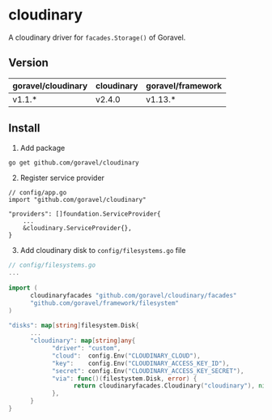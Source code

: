 # cloudinary

A cloudinary driver for `facades.Storage()` of Goravel.

## Version

| goravel/cloudinary | cloudinary | goravel/framework |
|--------------------|------------|-------------------|
| v1.1.*             | v2.4.0     | v1.13.*           |

## Install

1. Add package

```bash
go get github.com/goravel/cloudinary
```

2. Register service provider

```
// config/app.go
import "github.com/goravel/cloudinary"

"providers": []foundation.ServiceProvider{
    ...
    &cloudinary.ServiceProvider{},
}
```

3. Add cloudinary disk to `config/filesystems.go` file
```go
// config/filesystems.go
...
   
import (
      cloudinaryfacades "github.com/goravel/cloudinary/facades"
      "github.com/goravel/framework/filesystem"
)
   
"disks": map[string]filesystem.Disk{
      ...
      "cloudinary": map[string]any{
            "driver": "custom",
            "cloud":  config.Env("CLOUDINARY_CLOUD"),
            "key":    config.Env("CLOUDINARY_ACCESS_KEY_ID"), 
            "secret": config.Env("CLOUDINARY_ACCESS_KEY_SECRET"),
            "via": func()(filestystem.Disk, error) {
                  return cloudinaryfacades.Cloudinary("cloudinary"), nil // The `cloudinary` value is the `disks` key
            },
      }
}
```